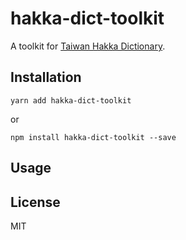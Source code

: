 hakka-dict-toolkit
===

A toolkit for [Taiwan Hakka Dictionary](host).

Installation
---

```
yarn add hakka-dict-toolkit
```

or

```
npm install hakka-dict-toolkit --save
```

Usage
---

License
---

MIT

[host]: https://hakka.dict.edu.tw/hakkadict/